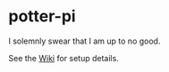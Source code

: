 # potter-pi

I solemnly swear that I am up to no good.

See the [Wiki](https://github.com/drejkim/potter-pi/wiki) for setup details.